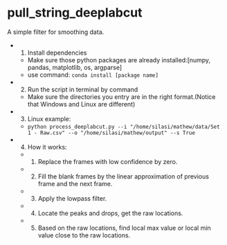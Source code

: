 # pull_string_deeplabcut
A simple filter for smoothing data.
* 1. Install dependencies

  * Make sure those python packages are already installed:[numpy, pandas, matplotlib, os, argparse]
  * use command: `conda install [package name]`

* 2. Run the script in terminal by command
  * Make sure the directories you entry are in the right format.(Notice that Windows and Linux are different) 

* 3. Linux example:
  *  `python process_deeplabcut.py --i "/home/silasi/mathew/data/Set 1 - Raw.csv" --o "/home/silasi/mathew/output" --s True`
* 4. How it works:
  * 1. Replace the frames with low confidence by zero.
  * 2. Fill the blank frames by the linear approximation of previous frame and the next frame.
  * 3. Apply the lowpass filter.
  * 4. Locate the peaks and drops, get the raw locations.
  * 5. Based on the raw locations, find local max value or local min value close to the raw locations.
